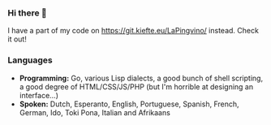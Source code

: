 ### Hi there 👋

I have a part of my code on https://git.kiefte.eu/LaPingvino/ instead. Check it out!

### Languages

- **Programming:** Go, various Lisp dialects, a good bunch of shell scripting, a good degree of HTML/CSS/JS/PHP (but I'm horrible at designing an interface...)
- **Spoken:** Dutch, Esperanto, English, Portuguese, Spanish, French, German, Ido, Toki Pona, Italian and Afrikaans

<!--
**LaPingvino/LaPingvino** is a ✨ _special_ ✨ repository because its `README.md` (this file) appears on your GitHub profile.

Here are some ideas to get you started:

- 🔭 I’m currently working on ...
- 🌱 I’m currently learning ...
- 👯 I’m looking to collaborate on ...
- 🤔 I’m looking for help with ...
- 💬 Ask me about ...
- 📫 How to reach me: ...
- 😄 Pronouns: ...
- ⚡ Fun fact: ...
-->
